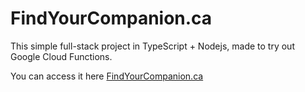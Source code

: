# FindYourCompanion.ca

This simple full-stack project in TypeScript + Nodejs, made to try out Google Cloud Functions.

You can access it here [FindYourCompanion.ca](https://findyourcompanion.ca)

